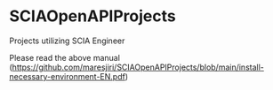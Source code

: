 # SCIAOpenAPIProjects
Projects utilizing SCIA Engineer

Please read the above manual (https://github.com/maresjiri/SCIAOpenAPIProjects/blob/main/install-necessary-environment-EN.pdf)
